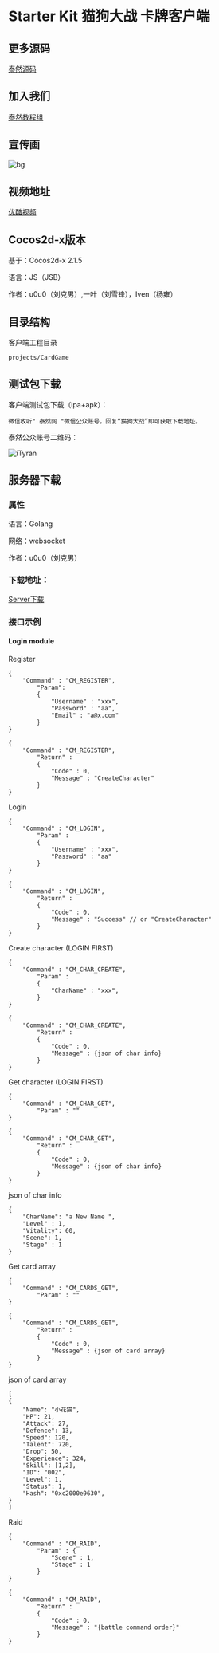 # Starter Kit 猫狗大战 卡牌客户端

## 更多源码

[泰然源码](http://bbs.ityran.com/forum-61-1.html "iTyran")

## 加入我们

[泰然教程组](http://www.ityran.com/about/#1 "Team iTyran")

## 宣传画
![bg](./catanddog.png)

## 视频地址

[优酷视频](http://v.youku.com/v_show/id_XNjE1NDI3NzI4.html "youku")


## Cocos2d-x版本

基于：Cocos2d-x 2.1.5 

语言：JS（JSB）

作者：u0u0（刘克男）,一叶（刘雪锋），Iven（杨雍）

## 目录结构

客户端工程目录

	projects/CardGame
	
	
## 测试包下载

客户端测试包下载（ipa+apk）：

	微信收听" 泰然网 "微信公众账号，回复“猫狗大战”即可获取下载地址。
	
泰然公众账号二维码：

![iTyran](./weixin.jpeg)

## 服务器下载

### 属性

语言：Golang

网络：websocket

作者：u0u0（刘克男）

### 下载地址：

[Server下载](http://bbs.ityran.com/thread-10041-1-1.html "Server Download")

### 接口示例

#### Login module

Register

```
{
    "Command" : "CM_REGISTER",
        "Param":
        {
            "Username" : "xxx",
            "Password" : "aa",
            "Email" : "a@x.com"
        }
}

{
    "Command" : "CM_REGISTER",
        "Return" :
        {
            "Code" : 0,
            "Message" : "CreateCharacter"
        }
}
```

Login

```
{
    "Command" : "CM_LOGIN",
        "Param" :
        {
            "Username" : "xxx",
            "Password" : "aa"
        }
}

{
    "Command" : "CM_LOGIN",
        "Return" :
        {
            "Code" : 0,
            "Message" : "Success" // or "CreateCharacter"
        }
}

```

Create character (LOGIN FIRST)

```
{
    "Command" : "CM_CHAR_CREATE",
        "Param" :
        {
            "CharName" : "xxx",
        }
}

{
    "Command" : "CM_CHAR_CREATE",
        "Return" :
        {
            "Code" : 0,
            "Message" : {json of char info}
        }
}

```

Get character (LOGIN FIRST)

```
{
    "Command" : "CM_CHAR_GET",
        "Param" : ""
}

{
    "Command" : "CM_CHAR_GET",
        "Return" :
        {
            "Code" : 0,
            "Message" : {json of char info}
        }
}
```

json of char info
```
{
    "CharName": "a New Name ",
    "Level" : 1,
    "Vitality": 60,
    "Scene": 1,
    "Stage" : 1
}
```

Get card array

```
{
    "Command" : "CM_CARDS_GET",
        "Param" : ""
}

{
    "Command" : "CM_CARDS_GET",
        "Return" :
        {
            "Code" : 0,
            "Message" : {json of card array}
        }
}
```

json of card array

```
[
{
    "Name": "小花猫",
    "HP": 21,
    "Attack": 27,
    "Defence": 13,
    "Speed": 120,
    "Talent": 720,
    "Drop": 50,
    "Experience": 324,
    "Skill": [1,2],
    "ID": "002",
    "Level": 1,
    "Status": 1,
    "Hash": "0xc2000e9630",
}
]
```

Raid

```
{
    "Command" : "CM_RAID",
        "Param" : {
            "Scene" : 1,
            "Stage" : 1
        }
}

{
    "Command" : "CM_RAID",
        "Return" : 
        {
            "Code" : 0,
            "Message" : "{battle command order}"
        }
}
```


